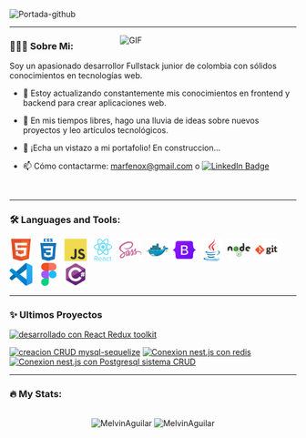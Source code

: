 ![Portada-github](https://github.com/user-attachments/assets/cb4d59fd-8eb7-4c01-b4a6-e64af258d82b)

---
<img align="right" alt="GIF" src="https://github-production-user-asset-6210df.s3.amazonaws.com/140569595/356784447-3bf8f9af-fa1d-4e45-a9e2-7326e841b501.gif?X-Amz-Algorithm=AWS4-HMAC-SHA256&X-Amz-Credential=AKIAVCODYLSA53PQK4ZA%2F20240810%2Fus-east-1%2Fs3%2Faws4_request&X-Amz-Date=20240810T024638Z&X-Amz-Expires=300&X-Amz-Signature=4ffb7770d0cfc216cdde97100e85543801a0b5203db47b9381ffe9e0277110fb&X-Amz-SignedHeaders=host&actor_id=140569595&key_id=0&repo_id=840490682" width="310px" />


### 👨🏽‍💻 Sobre Mi:

Soy un apasionado desarrollor Fullstack junior de colombia con sólidos conocimientos en tecnologías web.

- 🤖 Estoy actualizando constantemente mis conocimientos en frontend y backend para crear aplicaciones web.
  
- 💫 En mis tiempos libres, hago una lluvia de ideas sobre nuevos proyectos y leo artículos tecnológicos.

- 🎰 ¡Echa un vistazo a mi portafolio! En construccion...

- 📫 Cómo contactarme: marfenox@gmail.com o  <a href="https://github.com/refegar/" >
      <img src="https://img.shields.io/badge/LinkedIn-blue?style=for-the-badge&logo=linkedin&logoColor=white" alt="LinkedIn Badge"/>
    </a>
<br>

---


### 🛠️ Languages and Tools:

<div>
  <img src="https://github.com/devicons/devicon/blob/master/icons/html5/html5-original.svg" title="HTML5" alt="HTML" width="40" height="40"/>&nbsp;
  <img src="https://github.com/devicons/devicon/blob/master/icons/css3/css3-plain-wordmark.svg" title="CSS3" alt="CSS" width="40" height="40"/>&nbsp;
  <img src="https://github.com/devicons/devicon/blob/master/icons/javascript/javascript-original.svg" title="JavaScript" alt="JavaScript" width="40" height="40"/>&nbsp;
  <img src="https://github.com/devicons/devicon/blob/master/icons/react/react-original-wordmark.svg" title="React" alt="React" width="40" height="40"/>&nbsp;
  <img src="https://github.com/devicons/devicon/blob/master/icons/sass/sass-original.svg" title="SASS" alt="SASS" width="40" height="40"/>&nbsp;
   <img src="https://github.com/devicons/devicon/blob/master/icons/docker/docker-original.svg" title="SASS" alt="SASS" width="40" height="40"/>&nbsp;
  <img src="https://github.com/devicons/devicon/blob/master/icons/bootstrap/bootstrap-original.svg" title="Bootstrap" alt="Bootstrap" width="40" height="40"/>&nbsp;
  <img src="https://github.com/devicons/devicon/blob/master/icons/java/java-original.svg" title="Java" alt="Java" width="40" height="40"/>&nbsp;
  <img src="https://github.com/devicons/devicon/blob/master/icons/nodejs/nodejs-original-wordmark.svg" title="NodeJS" alt="NodeJS" width="40" height="40"/>&nbsp;
  <img src="https://github.com/devicons/devicon/blob/master/icons/git/git-original-wordmark.svg" title="Git" **alt="Git" width="40" height="40"/>
  <img src="https://github.com/devicons/devicon/blob/master/icons/vscode/vscode-original.svg" title="VScode" alt="VScode" width="40" height="40"/>&nbsp;
  <img src="https://github.com/devicons/devicon/blob/master/icons/figma/figma-original.svg" title="Figma" alt="Figma" width="40" height="40"/>&nbsp;
  <img src="https://github.com/devicons/devicon/blob/master/icons/csharp/csharp-original.svg" title="csharp" alt="csharp" width="40" height="40"/>&nbsp;
</div>

---

### ✨ Ultimos Proyectos 

<a href="https://github.com/refegar/shabu-compras-react-redux-toolkit"><img width="320" src="https://github-readme-stats.vercel.app/api/pin/?username=refegar&repo=shabu-compras-react-redux-toolkit&theme=react&bg_color=161B22&title_color=58A6FF&hide_border=true&icon_color=F8D866&show_icons=false&show_description=false" alt="desarrollado con React Redux toolkit"></a>

<a href="https://github.com/refegar/redis-api-carrito-sequelize">
<img width="320" src="https://github-readme-stats.vercel.app/api/pin/?username=refegar&repo=redis-api-carrito-sequelize&theme=react&bg_color=161B22&title_color=58A6FF&hide_border=true&icon_color=F8D866&show_icons=false&show_description=false" alt="creacion CRUD mysql-sequelize"></a>

<a href="https://github.com/refegar/redis-api-carrito-sequelize">
<img width="320" src="https://github-readme-stats.vercel.app/api/pin/?username=refegar&repo=redis-api-nestjs-crud&theme=react&bg_color=161B22&title_color=58A6FF&hide_border=true&icon_color=F8D866&show_icons=false&show_description=false" alt="Conexion nest.js con redis"></a>

<a href="https://github.com/refegar/postgresql-api-nestjs-crud">
<img width="320" src="https://github-readme-stats.vercel.app/api/pin/?username=refegar&repo=postgresql-api-nestjs-crud&theme=react&bg_color=161B22&title_color=58A6FF&hide_border=true&icon_color=F8D866&show_icons=false&show_description=false" alt="Conexion nest.js con Postgresql sistema CRUD"></a>

---

### 🔥 My Stats:
<br>
<div align="center">
<img src="https://github-readme-stats.vercel.app/api?username=refegar&show_icons=true&theme=tokyonight&count_private=true" alt="MelvinAguilar" width="420"/>&nbsp;<img src="https://github-readme-stats.vercel.app/api/top-langs/?username=refegar&layout=compact&theme=tokyonight" alt="MelvinAguilar" height="165">
</div>

###
